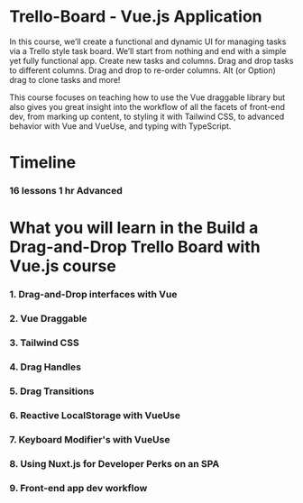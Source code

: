 # Trello-Board - Vue.js Application
In this course, we’ll create a functional and dynamic UI for managing tasks via a Trello style task board. We’ll start from nothing and end with a simple yet fully functional app. Create new tasks and columns. Drag and drop tasks to different columns. Drag and drop to re-order columns. Alt (or Option) drag to clone tasks and more!

This course focuses on teaching how to use the Vue draggable library but also gives you great insight into the workflow of all the facets of front-end dev, from marking up content, to styling it with Tailwind CSS, to advanced behavior with Vue and VueUse, and typing with TypeScript.

# Timeline
### 16 lessons  1 hr Advanced

# What you will learn in the Build a Drag-and-Drop Trello Board with Vue.js course
### 1. Drag-and-Drop interfaces with Vue
### 2. Vue Draggable
### 3. Tailwind CSS
### 4. Drag Handles
### 5. Drag Transitions
### 6. Reactive LocalStorage with VueUse
### 7. Keyboard Modifier's with VueUse
### 8. Using Nuxt.js for Developer Perks on an SPA
### 9. Front-end app dev workflow
